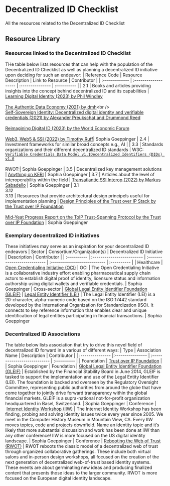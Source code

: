 # Decentralized ID Checklist
All the resources related to the Decentralized ID Checklist

## Resource Library
### Resources linked to the Decentralized ID Checklist 
THe table below lists resources that can help with the population of the Decentralized ID Checklist as well as planning a decentralized ID initiative upon deciding for such an endeavor:
| Reference Code | Resource Description | Link to Resource | Contributor |
| :------------- | :------------------- | :--------------- | :---------- |
| 2.1 | Books and articles providing insights into the concept behind decentralized ID and its capabilities | [Learning Digital Identity (2023) by Phil Windley](https://www.oreilly.com/library/view/learning-digital-identity/9781098117689/)<br /> <br />[The Authentic Data Economy (2021) by dmh](https://dwhuseby.medium.com/the-authentic-data-economy-9802da67e1fa#:~:text=The%20authentic%20data%20economy%20isn,engineers%20and%20inventors%20and%20dreamers.)<br /> <br />[Self-Sovereign Identity: Decentralized digital identity and verifiable credentials (2021) by Alexander Preukschat and Drummond Reed](https://www.manning.com/books/self-sovereign-identity?ar=false&lpse=B)<br /> <br />[Reimagining Digital ID (2023) by the World Economic Forum](https://www3.weforum.org/docs/WEF_Reimagining_Digital_ID_2023.pdf)<br /> <br />[Web3, Web5 & SSI (2022) by Timothy Ruff](https://rufftimo.medium.com/web3-web5-ssi-3870c298c7b4)| Sophia Goeppinger
| 2.4 | Investment frameworks for similar broad concepts e.g., AI |
| 3.3 | Standards organizations and their different decentralized ID standards | W3C: [`Verifiable Credentials Data Model v1.1`](https://www.w3.org/TR/vc-data-model/)[`Decentralized Identifiers (DIDs) v1.0`](https://www.w3.org/TR/did-core/)<br /> <br />RWOT:| Sophia Goeppinger 
| 3.5 | Decentralized key management solutions | [Anything on KERI](https://keri.one/keri-resources/) | Sophia Goeppinger
| 3.7 | Articles about the level of interoperability within the field | [Transatlantic SSI Interop (2022) by Markus Sabadello](https://medium.com/@markus.sabadello/transatlantic-ssi-interop-52bac6be8dfe) | Sophia Goeppinger
| 3.1<br />3.12<br />3.13 | Resources that provide architectural design principels useful for implementation planning | [Design Principles of the Trust over IP Stack by the Trust over IP Foundation](https://trustoverip.org/our-work/design-principles/)<br /> <br />[Mid-Yeat Progress Report on the ToIP Trust-Spanning Protocol by the Trust over IP Foundation](https://trustoverip.org/blog/2023/08/31/mid-year-progress-report-on-the-toip-trust-spanning-protocol/) | Sophia Goeppinger
### Exemplary decentralized ID initiatives 
These initiatives may serve as an inspiration for your decentralized ID endeavors
| Sector      | Consortium/Organization(s) | Decentralized ID Initiative  | Description                  | Contributor |
| :---------- | :------------------------- | :--------------------------- | :--------------------------- | :---------- |
| Healthcare | [Open Credentialing Initiative (OCI)](https://www.oc-i.org) | OCI | The Open Credentialing Initiative is a collaborative industry effort enabling pharmaceutical supply chain actors to establish digital proof of identity, licensure status and information authorship using digital wallets and verifiable credentials. | Sophia Goeppinger
| Cross-sector | [Global Legal Entity Identifier Foundation (GLEIF)](https://www.gleif.org/en) | [Legal Entity Identifier (LEI)](https://www.gleif.org/en/about-lei/introducing-the-legal-entity-identifier-lei) | The Legal Entity Identifier (LEI) is a 20-character, alpha-numeric code based on the ISO 17442 standard developed by the International Organization for Standardization (ISO). It connects to key reference information that enables clear and unique identification of legal entities participating in financial transactions. | Sophia Goeppinger
### Decentralized ID Associations
The table below lists association that try to drive this novel field of decentralized ID forward in a various of different ways:
| Type             | Association Name | Description                  |  Contributor |
| :--------------- |:---------------- | :--------------------------- |  :---------- |
| Foundation | [Trust over IP Foundation](https://trustoverip.org) | | Sophia Goeppinger
| Foundation | [Global Legal Entity Identifier Foundation (GLEIF)](https://www.gleif.org/en) | Established by the Financial Stability Board in June 2014, GLEIF is tasked to support the implementation and use of the Legal Entity Identifier (LEI). The foundation is backed and overseen by the Regulatory Oversight Committee, representing public authorities from around the globe that have come together to jointly drive forward transparency within the global financial markets. GLEIF is a supra-national not-for-profit organization headquartered in Basel, Switzerland. | Sophia Goeppinger
| Conference | [Internet Identity Workshop (IIW)](https://internetidentityworkshop.com) | The Internet Identity Workshop has been finding, probing and solving identity issues twice every year since 2005. We meet in the Computer History Museum in Mountain View, CA. Every IIW moves topics, code and projects downfield. Name an identity topic and it’s likely that more substantial discussion and work has been done at IIW than any other conference! IIW is more focused on the US digital identity landscape. | Sophia Goeppinger
| Conference | [Rebooting the Web of Trust (RWOT)](https://www.weboftrust.info) | RWOT reboots the classic model of a decentralized web of trust through organized collaborative gatherings. These include both virtual salons and in-person design workshops, all focused on the creation of the next generation of decentralized web-of-trust based identity systems. These events are about germinating new ideas and producing finalized content that presents those ideas to the larger community. RWOT is more focused on the European digital identity landscape.
